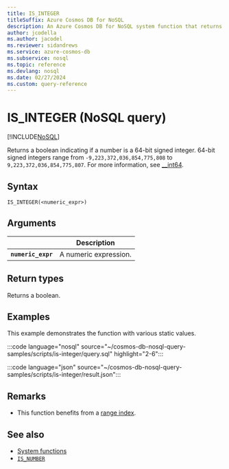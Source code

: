 ```yaml
---
title: IS_INTEGER
titleSuffix: Azure Cosmos DB for NoSQL
description: An Azure Cosmos DB for NoSQL system function that returns a boolean indicating if a number is a 64-bit signed integer.
author: jcodella
ms.author: jacodel
ms.reviewer: sidandrews
ms.service: azure-cosmos-db
ms.subservice: nosql
ms.topic: reference
ms.devlang: nosql
ms.date: 02/27/2024
ms.custom: query-reference
---
```


# IS_INTEGER (NoSQL query)

[!INCLUDE[NoSQL](../../includes/appliesto-nosql.md)]

Returns a boolean indicating if a number is a 64-bit signed integer. 64-bit signed integers range from `-9,223,372,036,854,775,808` to `9,223,372,036,854,775,807`. For more information, see [__int64](/cpp/cpp/int8-int16-int32-int64).

## Syntax

```nosql
IS_INTEGER(<numeric_expr>)
```

## Arguments

| | Description |
| --- | --- |
| **`numeric_expr`** | A numeric expression. |

## Return types

Returns a boolean.

## Examples

This example demonstrates the function with various static values.

:::code language="nosql" source="~/cosmos-db-nosql-query-samples/scripts/is-integer/query.sql" highlight="2-6":::

:::code language="json" source="~/cosmos-db-nosql-query-samples/scripts/is-integer/result.json":::

## Remarks

- This function benefits from a [range index](../../index-policy.md#includeexclude-strategy).

## See also

- [System functions](system-functions.yml)
- [`IS_NUMBER`](is-number.md)
